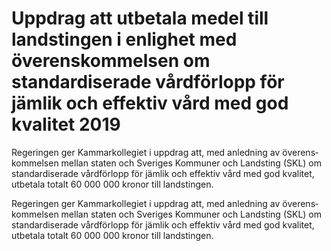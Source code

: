 # Uppdrag att utbetala medel till landstingen i enlighet med överenskommelsen om standardiserade vårdförlopp för jämlik och effektiv vård med god kvalitet 2019

Regeringen ger Kammarkollegiet i uppdrag att, med anledning av överens­kommelsen mellan staten och Sveriges Kommuner och Landsting (SKL) om standardiserade vårdförlopp för jämlik och effektiv vård med god kvalitet, utbetala totalt 60 000 000 kronor till landstingen.

Regeringen ger Kammarkollegiet i uppdrag att, med anledning av överens­kommelsen mellan staten och Sveriges Kommuner och Landsting (SKL) om standardiserade vårdförlopp för jämlik och effektiv vård med god kvalitet, utbetala totalt 60 000 000 kronor till landstingen.
